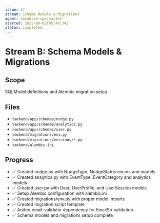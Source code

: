 ```yaml
---
issue: 17
stream: Schema Models & Migrations
agent: database-specialist
started: 2025-09-02T05:48:34Z
status: completed
---
```


# Stream B: Schema Models & Migrations

## Scope
SQLModel definitions and Alembic migration setup

## Files
- `backend/app/schemas/nudge.py`
- `backend/app/schemas/analytics.py`
- `backend/app/schemas/user.py`
- `backend/migrations/env.py`
- `backend/migrations/versions/*.py`
- `backend/alembic.ini`

## Progress
- ✅ Created nudge.py with NudgeType, NudgeStatus enums and models
- ✅ Created analytics.py with EventType, EventCategory and analytics models
- ✅ Created user.py with User, UserProfile, and UserSession models
- ✅ Setup Alembic configuration with alembic.ini
- ✅ Created migrations/env.py with proper model imports
- ✅ Created migration script template
- ✅ Added email-validator dependency for EmailStr validation
- ✅ Schema models and migrations setup complete
